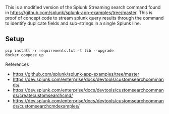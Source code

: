 This is a modified version of the Splunk Streaming search command found in https://github.com/splunk/splunk-app-examples/tree/master. This is proof of concept code to stream splunk query results through the command to
identify duplicate fields and sub-strings in a single Splunk line.

## Setup

```
pip install -r requirements.txt -t lib --upgrade
docker compose up
```

References
* https://github.com/splunk/splunk-app-examples/tree/master
* https://dev.splunk.com/enterprise/docs/devtools/customsearchcommands/
* https://dev.splunk.com/enterprise/docs/devtools/customsearchcommands/createcustomsearchcmd/
* https://dev.splunk.com/enterprise/docs/devtools/customsearchcommands/customsearchcmdexamples/

